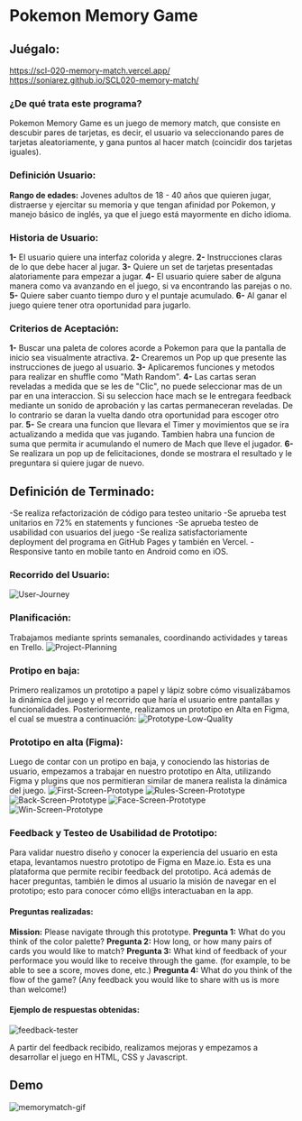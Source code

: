# Pokemon Memory Game 

## Juégalo:
https://scl-020-memory-match.vercel.app/
https://soniarez.github.io/SCL020-memory-match/ 

### ¿De qué trata este programa?
Pokemon Memory Game es un juego de memory match, que consiste en descubir pares de tarjetas, es decir, el usuario va seleccionando pares de tarjetas aleatoriamente, y gana puntos al hacer match (coincidir dos tarjetas iguales).

### Definición Usuario:
<b>Rango de edades:</b> Jovenes adultos de 18 - 40 años que quieren jugar, distraerse y ejercitar su memoria y que tengan afinidad por Pokemon, y manejo básico de inglés, ya que el juego está mayormente en dicho idioma. 

### Historia de Usuario:
<b>1-</b> El usuario quiere una interfaz colorida y alegre.
<b>2-</b> Instrucciones claras de lo que debe hacer al jugar.
<b>3-</b> Quiere un set de tarjetas presentadas alatoriamente para empezar a jugar.
<b>4-</b> El usuario quiere saber de alguna manera como va avanzando en el juego, si va encontrando las parejas o no.
<b>5-</b> Quiere saber cuanto tiempo duro y el puntaje acumulado.
<b>6-</b> Al ganar el juego quiere tener otra oportunidad para jugarlo.

### Criterios de Aceptación:
<b>1-</b> Buscar una paleta de colores acorde a Pokemon para que la pantalla de inicio sea visualmente atractiva.
<b>2-</b> Crearemos un Pop up que presente las instrucciones de juego al usuario.
<b>3-</b> Aplicaremos funciones y metodos para realizar en shuffle como "Math Random".
<b>4-</b> Las cartas seran reveladas a medida que se les de "Clic", no puede seleccionar mas de un par en una interaccion. Si su seleccion hace mach se le entregara feedback mediante un sonido de aprobación y las cartas permaneceran reveladas. De lo contrario se daran la vuelta dando otra oportunidad para escoger otro par.
<b>5-</b> Se creara una funcion que llevara el Timer y movimientos que se ira actualizando a medida que vas jugando. Tambien habra una funcion de suma que permita ir acumulando el numero de Mach que lleve el jugador.
<b>6-</b> Se realizara un pop up de felicitaciones, donde se mostrara el resultado y le preguntara si quiere jugar de nuevo.

## Definición de Terminado:
-Se realiza refactorización de código para testeo unitario 
-Se aprueba test unitarios en 72% en statements y funciones
-Se aprueba testeo de usabilidad con usuarios del juego
-Se realiza satisfactoriamente deployment del programa en GitHub Pages y también en Vercel.
-Responsive tanto en mobile tanto en Android como en iOS.

### Recorrido del Usuario:
![User-Journey](src/img/user-journey.png)

### Planificación:
Trabajamos mediante sprints semanales, coordinando actividades y tareas en Trello. 
![Project-Planning](src/img/planning-trello.png)

### Protipo en baja:
Primero realizamos un prototipo a papel y lápiz sobre cómo visualizábamos la dinámica del juego y el recorrido que haría el usuario entre pantallas y funcionalidades. Posteriormente, realizamos un prototipo en Alta en Figma, el cual se muestra a continuación:
![Prototype-Low-Quality](src/img/prototipo-baja.jpeg)


### Prototipo en alta (Figma):
Luego de contar con un protipo en baja, y conociendo las historias de usuario, empezamos a trabajar en nuestro prototipo en Alta, utilizando Figma y plugins que nos permitieran similar de manera realista la dinámica del juego. 
![First-Screen-Prototype](src/img/prototipo-alta-1.png)
![Rules-Screen-Prototype](src/img/prototipo-alta-2.png)
![Back-Screen-Prototype](src/img/prototipo-alta-3.png)
![Face-Screen-Prototype](src/img/prototipo-alta-4.png)
![Win-Screen-Prototype](src/img/prototipo-alta-5.png)

### Feedback y Testeo de Usabilidad de Prototipo:
Para validar nuestro diseño y conocer la experiencia del usuario en esta etapa, levantamos nuestro prototipo de Figma en Maze.io. Esta es una plataforma que permite recibir feedback del prototipo. Acá además de hacer preguntas, también le dimos al usuario la misión de navegar en el prototipo; esto para conocer cómo ell@s interactuaban en la app.

#### Preguntas realizadas:
<b>Mission:</b> Please navigate through this prototype.
<b>Pregunta 1:</b> What do you think of the color palette?
<b>Pregunta 2:</b> How long, or how many pairs of cards you would like to match?
<b>Pregunta 3:</b> What kind of feedback of your performace you would like to receive through the game. (for example, to be able to see a score, moves done, etc.)
<b>Pregunta 4:</b> What do you think of the flow of the game? (Any feedback you would like to share with us is more than welcome!)

#### Ejemplo de respuestas obtenidas:
![feedback-tester](src/img/maze-results.png)

A partir del feedback recibido, realizamos mejoras y empezamos a desarrollar el juego en HTML, CSS y Javascript. 

## Demo
![memorymatch-gif](https://user-images.githubusercontent.com/101676781/193936105-da32bda9-4dd9-40cd-b758-263101d91af9.gif)

